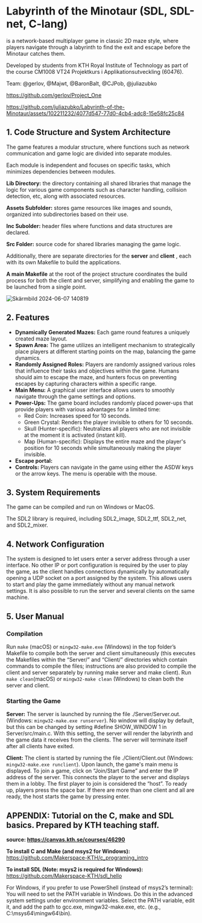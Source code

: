 # Labyrinth of the Minotaur (SDL, SDL-net, C-lang) 

is a network-based multiplayer game in classic 2D maze style, where players navigate through a labyrinth to find the exit and escape before the Minotaur catches them. 

Developed by students from KTH Royal Institute of Technology as part of the course CM1008 VT24 Projektkurs i Applikationsutveckling (60476).

Team: @gerlov, @Majwt, @BaronBalt, @CJPob, @juliazubko 

https://github.com/gerlov/Project_One  


https://github.com/juliazubko/Labyrinth-of-the-Minotaur/assets/102211232/4077d547-77d0-4cb4-adc8-15e58fc25c84


## 1. Code Structure and System Architecture  

The game features a modular structure, where functions such as network communication and game logic are divided into separate modules. 

Each module is independent and focuses on specific tasks, which minimizes dependencies between modules.

**Lib Directory:** the directory containing all shared libraries that manage the logic for various game components such as character handling, collision detection, etc, along with associated resources.

**Assets Subfolder:**  stores game resources like images and sounds, organized into subdirectories based on their use.

**Inc Subolder:** header files where functions and data structures are declared.

**Src Folder:**  source code for shared libraries managing the game logic.

Additionally, there are separate directories for the **server** and **client** , each with its own Makefile to build the applications. 

**A main Makefile** at the root of the project structure coordinates the build process for both the client and server, simplifying and enabling the game to be launched from a single point.

![Skärmbild 2024-06-07 140819](https://github.com/juliazubko/Labyrinth-of-the-Minotaur/assets/102211232/3eaba715-25fb-4ffd-9dc4-2ea92cd8226d)    



## 2. Features 

- **Dynamically Generated Mazes:** Each game round features a uniquely created maze layout.
- **Spawn Area:** The game utilizes an intelligent mechanism to strategically place players at different starting points on the map, balancing the game dynamics.
- **Randomly Assigned Roles:** Players are randomly assigned various roles that influence their tasks and objectives within the game. Humans should aim to escape the maze, and hunters focus on preventing escapes by capturing characters within a specific range.
- **Main Menu:**  A graphical user interface allows users to smoothly navigate through the game settings and options.
- **Power-Ups:** The game board includes randomly placed power-ups that provide players with various advantages for a limited time:
    - Red Coin: Increases speed for 10 seconds.
    - Green Crystal: Renders the player invisible to others for 10 seconds.
    - Skull (Hunter-specific): Neutralizes all players who are not invisible at the moment it is activated (instant kill).
    - Map (Human-specific): Displays the entire maze and the player's position for 10 seconds while simultaneously making the player invisible.
- **Escape portal:**
- **Controls:** Players can navigate in the game using either the ASDW keys or the arrow keys. The menu is operable with the mouse.


## 3. System Requirements
The game can be compiled and run on Windows or MacOS.

The SDL2 library is required, including SDL2_image, SDL2_ttf, SDL2_net, and SDL2_mixer.

## 4. Network Configuration
The system is designed to let users enter a server address through a user interface. No other IP or port configuration is required by the user to play the game, as the client handles connections dynamically by automatically opening a UDP socket on a port assigned by the system. This allows users to start and play the game immediately without any manual network settings. It is also possible to run the server and several clients on the same machine. 

## 5. User Manual

### Compilation
Run `make` (macOS) or `mingw32-make.exe` (Windows) in the top folder’s Makefile to compile both the server and client simultaneously (this  executes the Makefiles within the “Server/” and “Client/” directories which contain commands to compile the files; instructions are also provided to compile the client and server separately by running make server and make client). 
Run `make clean`(macOS) or  `mingw32-make clean` (Windows) to clean both the server and client. 

### Starting the Game

**Server:**
The server is launched by running the file ./Server/Server.out. (Windows: `mingw32-make.exe runserver`). No window will display by default, but this can be changed by setting #define SHOW_WINDOW 1 in Server/src/main.c. With this setting, the server will render the labyrinth and the game data it receives from the clients. The server will terminate itself after all clients have exited.

**Client:**
The client is started by running the file ./Client/Client.out (Windows: `mingw32-make.exe runclient`). Upon launch, the game's main menu is displayed. To join a game, click on “Join/Start Game” and enter the IP address of the server. This connects the player to the server and displays them in a lobby. The first player to join is considered the “host”. To ready up, players press the space bar. If there are more than one client and all are ready, the host starts the game by pressing enter. 



## APPENDIX: Tutorial on the C, make and SDL basics. Prepared by KTH teaching staff.
**source: https://canvas.kth.se/courses/46290**

**To install C and Make (and msys2 for Windows):** https://github.com/Makerspace-KTH/c_programing_intro

**To install SDL (Note: msys2 is required for Windows):** https://github.com/Makerspace-KTH/sdl_hello

For Windows, if you prefer to use PowerShell (instead of msys2’s terminal):
You will need to set the PATH variable in Windows. Do this in the advanced system settings under environment variables. 
Select the PATH variable, edit it, and add the path to gcc.exe, mingw32-make.exe, etc. (e.g., C:\msys64\mingw64\bin).



